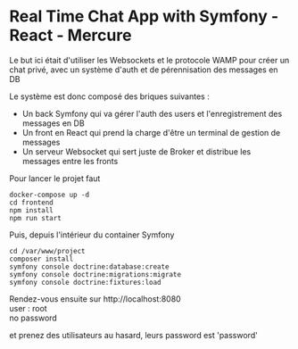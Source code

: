 # Real Time Chat App with Symfony - React - Mercure

Le but ici était d'utiliser les Websockets et le protocole
WAMP pour créer un chat privé, avec un système d'auth et de
pérennisation des messages en DB

Le système est donc composé des briques suivantes :
- Un back Symfony qui va gérer l'auth des users et l'enregistrement des messages en DB
- Un front en React qui prend la charge d'être un terminal de gestion de messages
- Un serveur Websocket qui sert juste de Broker et distribue les messages entre les fronts

Pour lancer le projet faut
```shell
docker-compose up -d
cd frontend
npm install
npm run start
```

Puis, depuis l'intérieur du container Symfony
```shell
cd /var/www/project
composer install
symfony console doctrine:database:create
symfony console doctrine:migrations:migrate
symfony console doctrine:fixtures:load
```

Rendez-vous ensuite sur http://localhost:8080 <br>
user : root <br>
no password

et prenez des utilisateurs au hasard, leurs password est 'password'
